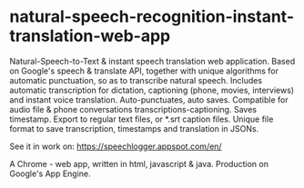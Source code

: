 natural-speech-recognition-instant-translation-web-app
======================================================

Natural-Speech-to-Text &amp; instant speech translation web application. Based on Google's speech &amp; translate API, together with unique algorithms for automatic punctuation, so as to transcribe natural speech. Includes automatic transcription for dictation, captioning (phone, movies, interviews) and instant voice translation. Auto-punctuates, auto saves. Compatible for audio file &amp; phone conversations transcriptions-captioning. Saves timestamp. Export to regular text files, or *.srt caption files. Unique file format to save transcription, timestamps and translation in JSONs.

See it in work on: https://speechlogger.appspot.com/en/

A Chrome - web app, written in html, javascript & java. Production on Google's App Engine.


